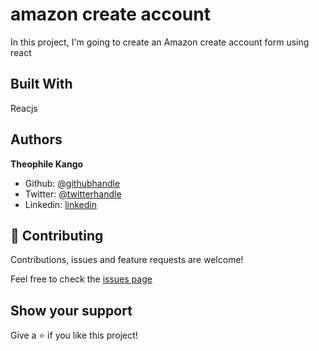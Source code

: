 # amazon create account

In this project, I'm going to create an Amazon create account form using react

## Built With

Reacjs

## Authors

**Theophile Kango**

- Github: [@githubhandle](https://github.com/Theophile-Kango)
- Twitter: [@twitterhandle](https://twitter.com/Theophadh)
- Linkedin: [linkedin](https://www.linkedin.com/in/theophile-kango)

## 🤝 Contributing

Contributions, issues and feature requests are welcome!

Feel free to check the [issues page](https://github.com/Theophile-Kango/amazon-create-account/issues)

## Show your support

Give a ⭐️ if you like this project!
